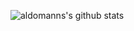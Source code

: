 <!-- Source: https://github.com/anuraghazra/github-readme-stats  -->

![aldomanns's github stats](https://github-readme-stats.vercel.app/api?username=aldomann&show_icons=true&hide_border=true&theme=buefy&icon_color=586069&bg_color=0d1117&text_color=c9d1d9)
